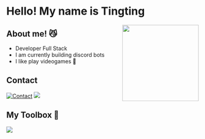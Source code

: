 # Hello! My name is Tingting
<img align='right' src='https://user-images.githubusercontent.com/5713670/87202985-820dcb80-c2b6-11ea-9f56-7ec461c497c3.gif' width='200'>

## About me! 😼
- Developer Full Stack
- I am currently building discord bots
- I like play videogames 👾

## Contact
[![Contact](https://skillicons.dev/icons?i=linkedin)](https://www.linkedin.com/in/tingting-ji-18814b2a1/)
<a href="mailto:tingtingiesfuengirola1@gmail.com"> <img src="images/navigation_icon/email.png"> </a>

## My Toolbox 🚀
<p align="left">
  <a href="https://skillicons.dev">
    <img src="https://skillicons.dev/icons?i=python,react,js,nodejs,npm,mysql,bootstrap,html,css,vscode,replit,postman,flask" />
  </a>
</p>
